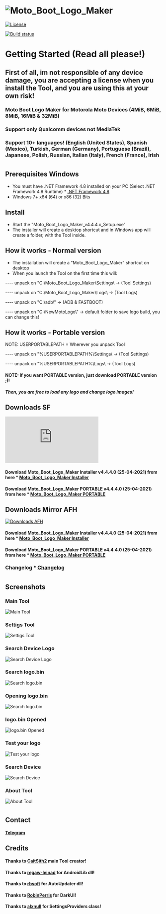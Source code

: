 # ![Moto_Boot_Logo_Maker](https://raw.githubusercontent.com/Franco28/Moto_Boot_Logo_Maker/master/Logo/BootLogoMaker.jpg)

[![License](https://img.shields.io/badge/license-MIT-green)](https://raw.githubusercontent.com/Franco28/Moto_Boot_Logo_Maker/master/LICENSE.txt)

[![Build status](https://ci.appveyor.com/api/projects/status/49lbwcmbc90an8yt?svg=true)](https://ci.appveyor.com/project/Franco28/moto-boot-logo-maker)

# Getting Started (Read all please!)

## First of all, im not responsible of any device damage, you are accepting a license when you install the Tool, and you are using this at your own risk!

### Moto Boot Logo Maker for Motorola Moto Devices (4MiB, 6MiB, 8MiB, 16MiB & 32MiB) 

### Support only Qualcomm devices not MediaTek

### Support 10+ languages! (English (United States), Spanish (Mexico), Turkish, German (Germany), Portuguese (Brazil), Japanese, Polish, Russian, Italian (Italy), French (France), Irish

#

## Prerequisites Windows
- You must have .NET Framework 4.8 installed on your PC (Select .NET Framework 4.8 Runtime) * [.NET Framework 4.8](https://dotnet.microsoft.com/download/dotnet-framework/net48) 
- Windows 7+ x64 (64) or x86 (32) Bits

## Install
- Start the "Moto_Boot_Logo_Maker_v4.4.4.x_Setup.exe" 
- The installer will create a desktop shortcut and in Windows app will create a folder, with the Tool inside. 

## How it works - Normal version
- The installation will create a "Moto_Boot_Logo_Maker" shortcut on desktop
- When you launch the Tool on the first time this will:

---- unpack on "C:\\Moto_Boot_Logo_Maker\\Settings\\ -> (Tool Settings) 

---- unpack on "C:\\Moto_Boot_Logo_Maker\\Logs\\ -> (Tool Logs)

---- unpack on "C:\\adb\\" -> (ADB & FASTBOOT)

---- unpack on "C:\\NewMotoLogo\\" -> default folder to save logo build, you can change this!

## How it works - Portable version
NOTE: USERPORTABLEPATH = Wherever you unpack Tool

---- unpack on "%USERPORTABLEPATH%\\Settings\\ -> (Tool Settings) 

---- unpack on "%USERPORTABLEPATH%\\Logs\\ -> (Tool Logs)

#### NOTE: If you want PORTABLE version, just download PORTABLE version ;)!

##### Then, you are free to load any logo and change logo images!


## Downloads SF

[![Downloads SF](https://sourceforge.net/sflogo.php?type=16&group_id=3254118)](https://sourceforge.net/p/motobootlogomaker/)

#### Download Moto_Boot_Logo_Maker Installer v4.4.4.0 (25-04-2021) from here * [Moto_Boot_Logo_Maker Installer](https://master.dl.sourceforge.net/project/motobootlogomaker/Moto_Boot_Logo_Maker_v4.4.4.0_Setup.exe) 

#### Download Moto_Boot_Logo_Maker PORTABLE v4.4.4.0 (25-04-2021) from here * [Moto_Boot_Logo_Maker PORTABLE](https://master.dl.sourceforge.net/project/motobootlogomaker/PORTABLE/Moto_Boot_Logo_Maker_v4.4.4.0_PORTABLE.zip) 

## Downloads Mirror AFH

[![Downloads AFH](https://androidfilehost.com/images/afh.png)](https://androidfilehost.com/?w=files&flid=323184)

#### Download Moto_Boot_Logo_Maker Installer v4.4.4.0 (25-04-2021) from here * [Moto_Boot_Logo_Maker Installer](https://www.androidfilehost.com/?fid=2188818919693788188) 

#### Download Moto_Boot_Logo_Maker PORTABLE v4.4.4.0 (25-04-2021) from here * [Moto_Boot_Logo_Maker PORTABLE](https://www.androidfilehost.com/?fid=2188818919693788186) 

### Changelog * [Changelog](https://raw.githubusercontent.com/Franco28/Moto_Boot_Logo_Maker/master/Tool/Setup/changelog.txt) 

####

#

## Screenshots


### Main Tool
![Main Tool](https://raw.githubusercontent.com/Franco28/Moto_Boot_Logo_Maker/master/Logo/tool.png "Main Tool")

### Settigs Tool
![Settigs Tool](https://raw.githubusercontent.com/Franco28/Moto_Boot_Logo_Maker/master/Logo/settings.png "Settigs Tool")

### Search Device Logo
![Search Device Logo](https://raw.githubusercontent.com/Franco28/Moto_Boot_Logo_Maker/master/Logo/SearchLogoFileDevice.png "Search Device Logo")

### Search logo.bin
![Search logo.bin](https://raw.githubusercontent.com/Franco28/Moto_Boot_Logo_Maker/master/Logo/SelectLogo.png "Search logo.bin")

### Opening logo.bin
![Search logo.bin](https://raw.githubusercontent.com/Franco28/Moto_Boot_Logo_Maker/master/Logo/OpenLogo.png "Search logo.bin")

### logo.bin Opened
![logo.bin Opened](https://raw.githubusercontent.com/Franco28/Moto_Boot_Logo_Maker/master/Logo/LogoOpened.png "logo.bin Opened")

### Test your logo
![Test your logo](https://raw.githubusercontent.com/Franco28/Moto_Boot_Logo_Maker/master/Logo/testurlogo.png "Test your logo")

### Search Device
![Search Device](https://raw.githubusercontent.com/Franco28/Moto_Boot_Logo_Maker/master/Logo/SearchDevice.png "Search Device")

### About Tool 
![About Tool](https://raw.githubusercontent.com/Franco28/Moto_Boot_Logo_Maker/master/Logo/about.png "About Tool")


####

#

## Contact 
#### [Telegram](https://t.me/francom28) 


## Credits
#### Thanks to [CaitSith2](https://github.com/CaitSith2/MotoBootLogoMaker) main Tool creator!
#### Thanks to [regaw-leinad](https://github.com/regaw-leinad/AndroidLib) for AndroidLib dll!
#### Thanks to [rbsoft](https://github.com/ravibpatel/AutoUpdater.NET) for AutoUpdater dll!
#### Thanks to [RobinPerris](https://github.com/RobinPerris/DarkUI) for DarkUI!
#### Thanks to [alxnull](https://github.com/bluegrams/SettingsProviders) for SettingsProviders class!